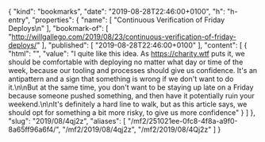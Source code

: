 {
  "kind": "bookmarks",
  "date": "2019-08-28T22:46:00+0100",
  "h": "h-entry",
  "properties": {
    "name": [
      "Continuous Verification of Friday Deploys\n"
    ],
    "bookmark-of": [
      "http://willgallego.com/2019/08/23/continuous-verification-of-friday-deploys/"
    ],
    "published": [
      "2019-08-28T22:46:00+0100"
    ],
    "content": [
      {
        "html": "",
        "value": "I quite like this idea. As https://charity.wtf puts it, we should be comfortable with deploying no matter what day or time of the week, because our tooling and processes should give us confidence. It's an antipattern and a sign that something is wrong if we don't want to do it.\n\nBut at the same time, you don't want to be staying up late on a Friday because someone pushed something, and then have it potentially ruin your weekend.\n\nIt's definitely a hard line to walk, but as this article says, we should opt for something a bit more risky, to give us more confidence"
      }
    ]
  },
  "slug": "2019/08/4qj2z",
  "aliases": [
    "/mf2/251021ee-0fc8-4f8a-a9f0-8a65ff96a6f4/",
    "/mf2/2019/08/4qj2z",
    "/mf2/2019/08/4Qj2z"
  ]
}
